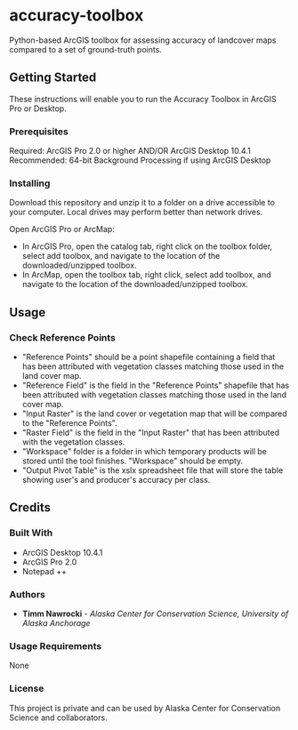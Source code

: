 # accuracy-toolbox
Python-based ArcGIS toolbox for assessing accuracy of landcover maps compared to a set of ground-truth points. 

## Getting Started

These instructions will enable you to run the Accuracy Toolbox in ArcGIS Pro or Desktop.

### Prerequisites
Required: ArcGIS Pro 2.0 or higher AND/OR ArcGIS Desktop 10.4.1
Recommended: 64-bit Background Processing if using ArcGIS Desktop

### Installing

Download this repository and unzip it to a folder on a drive accessible to your computer. Local drives may perform better than network drives.

Open ArcGIS Pro or ArcMap:
* In ArcGIS Pro, open the catalog tab, right click on the toolbox folder, select add toolbox, and navigate to the location of the downloaded/unzipped toolbox.
* In ArcMap, open the toolbox tab, right click, select add toolbox, and navigate to the location of the downloaded/unzipped toolbox.

## Usage

### Check Reference Points
* "Reference Points" should be a point shapefile containing a field that has been attributed with vegetation classes matching those used in the land cover map.
* "Reference Field" is the field in the "Reference Points" shapefile that has been attributed with vegetation classes matching those used in the land cover map.
* "Input Raster" is the land cover or vegetation map that will be compared to the "Reference Points".
* "Raster Field" is the field in the "Input Raster" that has been attributed with the vegetation classes.
* "Workspace" folder is a folder in which temporary products will be stored until the tool finishes. "Workspace" should be empty.
* "Output Pivot Table" is the xslx spreadsheet file that will store the table showing user's and producer's accuracy per class.

## Credits

### Built With
* ArcGIS Desktop 10.4.1
* ArcGIS Pro 2.0
* Notepad ++

### Authors

* **Timm Nawrocki** - *Alaska Center for Conservation Science, University of Alaska Anchorage*

### Usage Requirements

None

### License

This project is private and can be used by Alaska Center for Conservation Science and collaborators.
